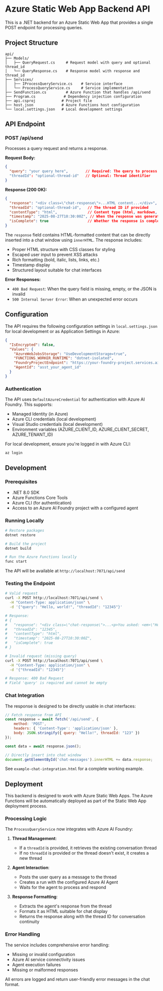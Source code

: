 # Azure Static Web App Backend API

This is a .NET backend for an Azure Static Web App that provides a single POST endpoint for processing queries.

## Project Structure

```
api/
├── Models/
│   ├── QueryRequest.cs     # Request model with query and optional thread_id
│   └── QueryResponse.cs    # Response model with response and thread_id
├── Services/
│   ├── IProcessQueryService.cs    # Service interface
│   └── ProcessQueryService.cs     # Service implementation
├── SendFunction.cs         # Azure Function that handles /api/send
├── Program.cs             # Dependency injection configuration
├── api.csproj            # Project file
├── host.json             # Azure Functions host configuration
└── local.settings.json   # Local development settings
```

## API Endpoint

### POST /api/send

Processes a query request and returns a response.

**Request Body:**
```json
{
  "query": "your query here",        // Required: The query to process
  "threadId": "optional-thread-id"   // Optional: Thread identifier
}
```

**Response (200 OK):**
```json
{
  "response": "<div class=\"chat-response\">...HTML content...</div>",  // HTML-formatted response ready for chat display
  "threadId": "optional-thread-id",   // The thread ID if provided
  "contentType": "html",              // Content type (html, markdown, or text)
  "timestamp": "2025-08-27T10:30:00Z", // When the response was generated
  "isComplete": true                  // Whether the response is complete
}
```

The `response` field contains HTML-formatted content that can be directly inserted into a chat window using `innerHTML`. The response includes:
- Proper HTML structure with CSS classes for styling
- Escaped user input to prevent XSS attacks
- Rich formatting (bold, italic, lists, links, etc.)
- Timestamp display
- Structured layout suitable for chat interfaces

**Error Responses:**
- `400 Bad Request`: When the query field is missing, empty, or the JSON is invalid
- `500 Internal Server Error`: When an unexpected error occurs

## Configuration

The API requires the following configuration settings in `local.settings.json` for local development or as Application Settings in Azure:

```json
{
  "IsEncrypted": false,
  "Values": {
    "AzureWebJobsStorage": "UseDevelopmentStorage=true",
    "FUNCTIONS_WORKER_RUNTIME": "dotnet-isolated",
    "FoundryProjectEndpoint": "https://your-foundry-project.services.ai.azure.com/api/projects/yourProject",
    "AgentId": "asst_your_agent_id"
  }
}
```

### Authentication

The API uses `DefaultAzureCredential` for authentication with Azure AI Foundry. This supports:
- Managed Identity (in Azure)
- Azure CLI credentials (local development)
- Visual Studio credentials (local development)
- Environment variables (AZURE_CLIENT_ID, AZURE_CLIENT_SECRET, AZURE_TENANT_ID)

For local development, ensure you're logged in with Azure CLI:
```bash
az login
```

## Development

### Prerequisites
- .NET 8.0 SDK
- Azure Functions Core Tools
- Azure CLI (for authentication)
- Access to an Azure AI Foundry project with a configured agent

### Running Locally
```bash
# Restore packages
dotnet restore

# Build the project
dotnet build

# Run the Azure Functions locally
func start
```

The API will be available at `http://localhost:7071/api/send`

### Testing the Endpoint

```bash
# Valid request
curl -X POST http://localhost:7071/api/send \
  -H "Content-Type: application/json" \
  -d '{"query": "Hello, world!", "threadId": "12345"}'

# Response:
# {
#   "response": "<div class=\"chat-response\">...<p>You asked: <em>\"Hello, world!\"</em></p>...</div>",
#   "threadId": "12345",
#   "contentType": "html",
#   "timestamp": "2025-08-27T10:30:00Z",
#   "isComplete": true
# }

# Invalid request (missing query)
curl -X POST http://localhost:7071/api/send \
  -H "Content-Type: application/json" \
  -d '{"threadId": "12345"}'

# Response: 400 Bad Request
# Field 'query' is required and cannot be empty
```

### Chat Integration

The response is designed to be directly usable in chat interfaces:

```javascript
// Fetch response from API
const response = await fetch('/api/send', {
    method: 'POST',
    headers: { 'Content-Type': 'application/json' },
    body: JSON.stringify({ query: "Hello!", threadId: "123" })
});

const data = await response.json();

// Directly insert into chat window
document.getElementById('chat-messages').innerHTML += data.response;
```

See `example-chat-integration.html` for a complete working example.

## Deployment

This backend is designed to work with Azure Static Web Apps. The Azure Functions will be automatically deployed as part of the Static Web App deployment process.

### Processing Logic

The `ProcessQueryService` now integrates with Azure AI Foundry:

1. **Thread Management**: 
   - If a `threadId` is provided, it retrieves the existing conversation thread
   - If no `threadId` is provided or the thread doesn't exist, it creates a new thread
   
2. **Agent Interaction**:
   - Posts the user query as a message to the thread
   - Creates a run with the configured Azure AI Agent
   - Waits for the agent to process and respond
   
3. **Response Formatting**:
   - Extracts the agent's response from the thread
   - Formats it as HTML suitable for chat display
   - Returns the response along with the thread ID for conversation continuity

### Error Handling

The service includes comprehensive error handling:
- Missing or invalid configuration
- Azure AI service connectivity issues
- Agent execution failures
- Missing or malformed responses

All errors are logged and return user-friendly error messages in the chat format.
